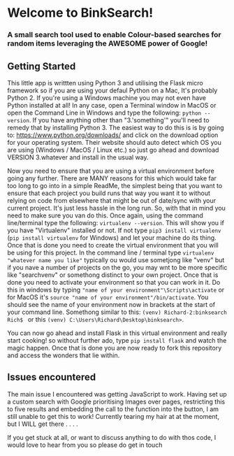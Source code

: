 # Welcome to BinkSearch!

### A small search tool used to enable Colour-based searches for random items leveraging the AWESOME power of Google!

## Getting Started

This little app is writtten using Python 3 and utilising the Flask micro framework so if you are using your defaul Python on a Mac, It's probably Python 2. If you're using a Windows machine you may not even have Python installed at all! In any case, open a Terminal window in MacOS or open the Command Line in Windows and type the following: `python --version`. If you have anything other than "3.'something'" you'll need to remedy that by installing Python 3. The easiest way to do this is is by going to: https://www.python.org/downloads/ and click on the download option for your operating system. Their website should auto detect which OS you are using (Windows / MacOS / Linux etc.) so just go ahead and download VERSION 3.whatever and install in the usual way.

Now you need to ensure that you are using a virtual environment before going any further. There are MANY reasons for this which would take far too long to go into in a simple ReadMe, the simplest being that you want to ensure that each project you build runs that way you want it to without relying on code from elsewhere that might be out of date/sync with your current project. It's just less hassle in the long run. So, with that in mind you need to make sure you van do this. Once again, using the command line/terminal type the following: `virtualenv --version`. This will show you if you have "Virtualenv" installed or not. If not type `pip3 install virtualenv` (`pip install virtualenv` for Windows) and let your machine do its thing. Once that is done you need to create the virtual environment that you will be using for this project. In the command line / terminal type `virtualenv "whatever name you like"` typically ou would use sometjong like "venv" but if you nave a number of projects on the go, you may wnt to be more specific like "searchvenv" or somethong distinct to your own project. Once that is done you need to activate your environment so that you can work in it. Do this in windows by typing `"name of your environment"\Scripts\activate` or for MacOS it's `source "name of your environment"/bin/activate`. You should see the name of your environment now in brackets at the start of your command line. Somethong similar to this: `(venv) Richard-2:binksearch Rich$ ` or this `(venv) C:\Users\Richard\Desktop\binksearch>`. 

You can now go ahead and install Flask in this virtual environment and really start cooking! so without further ado, type `pip install flask` and watch the magic happen. Once that is done you are now ready to fork this repository and access the wonders that lie within.

## Issues encountered

The main issue I encountered was getting JavaScript to work. Having set up a custom search with Google prioritising Images over pages, restricting this to five results and embedding the call to the function into the button, I am still unable to get this to work! Currently tearing my hair at at the moment, but I WILL get there . . . . 

If you get stuck at all, or want to discuss anything to do with thos code, I would love to hear from you so please do get in touch 